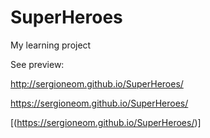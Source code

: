 # SuperHeroes
My learning project

See preview:

http://sergioneom.github.io/SuperHeroes/


https://sergioneom.github.io/SuperHeroes/


[(https://sergioneom.github.io/SuperHeroes/)]
